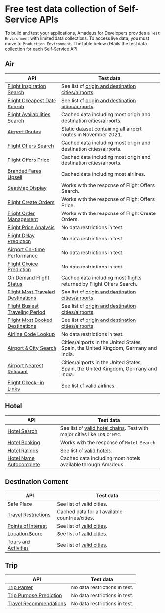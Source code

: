 # Free test data collection of Self-Service APIs

To build and test your applications, Amadeus for Developers provides a `Test Environment` with limited data collections. To access live data, you must move to `Production Environment`. The table below details the test data collection for each Self-Service API.

## Air


| **API**      | **Test data** |
| ----------- | ----------- |
| [Flight Inspiration Search](https://developers.amadeus.com/self-service/category/air/api-doc/flight-inspiration-search) | See list of [origin and destination cities/airports](https://github.com/amadeus4dev/data-collection/blob/master/data/flightsearch.md). |
| [Flight Cheapest Date Search](https://developers.amadeus.com/self-service/category/air/api-doc/flight-cheapest-date-search) |  See list of [origin and destination cities/airports](https://github.com/amadeus4dev/data-collection/blob/master/data/flightsearch.md). |
| [Flight Availabilities Search](https://developers.amadeus.com/self-service/category/air/api-doc/flight-availabilities-search)  | Cached data including most origin and destination cities/airports. |
| [Airport Routes](https://developers.amadeus.com/self-service/category/air/api-doc/airport-routes) |  Static dataset containing all airport routes in November 2021. |
| [Flight Offers Search](https://developers.amadeus.com/self-service/category/air/api-doc/flight-offers-search) |  Cached data including most origin and destination cities/airports. |
| [Flight Offers Price](https://developers.amadeus.com/self-service/category/air/api-doc/flight-offers-price) |  Cached data including most origin and destination cities/airports. |
| [Branded Fares Upsell](https://developers.amadeus.com/self-service/category/air/api-doc/branded-fares-upsell) |  Cached data including most airlines. |
| [SeatMap Display](https://developers.amadeus.com/self-service/category/air/api-doc/seatmap-display) |  Works with the response of Flight Offers Search. |
| [Flight Create Orders](https://developers.amadeus.com/self-service/category/air/api-doc/flight-create-orders) |  Works with the response of Flight Offers Price. |
| [Flight Order Management](https://developers.amadeus.com/self-service/category/air/api-doc/flight-order-management)  | Works with the response of Flight Create Orders. |
| [Flight Price Analysis](https://developers.amadeus.com/self-service/category/air/api-doc/flight-price-analysis) |  No data restrictions in test. |
| [Flight Delay Prediction](https://developers.amadeus.com/self-service/category/air/api-doc/flight-delay-prediction) | No data restrictions in test. |
| [Airport On-time Performance](https://developers.amadeus.com/self-service/category/air/api-doc/airport-on-time-performance) |  No data restrictions in test. |
| [Flight Choice Prediction](https://developers.amadeus.com/self-service/category/air/api-doc/flight-choice-prediction) | No data restrictions in test. |
| [On Demand Flight Status](https://developers.amadeus.com/self-service/category/air/api-doc/on-demand-flight-status)  | Cached data including most flights returned by Flight Offers Search. |
| [Flight Most Traveled Destinations](https://developers.amadeus.com/self-service/category/air/api-doc/flight-most-traveled-destinations) |  See list of [origin and destination cities/airports](https://github.com/amadeus4dev/data-collection/blob/master/data/ti.md). |
| [Flight Busiest Traveling Period](https://developers.amadeus.com/self-service/category/air/api-doc/flight-busiest-traveling-period) |  See list of [origin and destination cities/airports](https://github.com/amadeus4dev/data-collection/blob/master/data/ti.md). |
| [Flight Most Booked Destinations](https://developers.amadeus.com/self-service/category/air/api-doc/flight-most-booked-destinations) |  See list of [origin and destination cities/airports](https://github.com/amadeus4dev/data-collection/blob/master/data/ti.md). |
| [Airline Code Lookup](https://developers.amadeus.com/self-service/category/air/api-doc/airline-code-lookup) |  No data restrictions in test. |
| [Airport & City Search](https://developers.amadeus.com/self-service/category/air/api-doc/airport-and-city-search) |  Cities/airports in the United States, Spain, the United Kingdom, Germany and India. |
| [Airport Nearest Relevant](https://developers.amadeus.com/self-service/category/air/api-doc/airport-nearest-relevant)  | Cities/airports in the United States, Spain, the United Kingdom, Germany and India. |
| [Flight Check-in Links](https://developers.amadeus.com/self-service/category/air/api-doc/flight-check-in-links) |  See list of [valid airlines](https://github.com/amadeus4dev/data-collection/blob/master/data/checkinlinks.md). |


## Hotel


| **API**      | **Test data** |
| ----------- | ----------- |
| [Hotel Search](https://developers.amadeus.com/self-service/category/hotel/api-doc/hotel-search) |  See list of [valid hotel chains](https://github.com/amadeus4dev/data-collection/blob/master/data/hotelchains.md). Test with major cities like `LON` or `NYC`. |
| [Hotel Booking](https://developers.amadeus.com/self-service/category/hotel/api-doc/hotel-booking) |  Works with the response of `Hotel Search`. |
| [Hotel Ratings](https://developers.amadeus.com/self-service/category/hotel/api-doc/hotel-ratings) |  See list of [valid hotels](https://github.com/amadeus4dev/data-collection/blob/master/data/hotelratings.md). |
| [Hotel Name Autocomplete](https://developers.amadeus.com/self-service/category/hotel/api-doc/hotel-name-autocomplete) | Cached data including most hotels available through Amadeus |


## Destination Content

| **API**      | **Test data** |
| ----------- | ----------- |
| [Safe Place](https://developers.amadeus.com/self-service/category/destination-content/api-doc/safe-place) |  See list of [valid cities](https://github.com/amadeus4dev/data-collection/blob/master/data/pois.md). |
| [Travel Restrictions](https://developers.amadeus.com/self-service/category/destination-content/api-doc/travel-restrictions) | Cached data for all available countries/cities. |
| [Points of Interest](https://developers.amadeus.com/self-service/category/destination-content/api-doc/points-of-interest) | See list of [valid cities](https://github.com/amadeus4dev/data-collection/blob/master/data/pois.md). |
| [Location Score](https://developers.amadeus.com/self-service/category/destination-content/api-doc/location-score) |  See list of [valid cities](https://github.com/amadeus4dev/data-collection/blob/master/data/pois.md). |
| [Tours and Activities](https://developers.amadeus.com/self-service/category/destination-content/api-doc/tours-and-activities) |  See list of [valid cities](https://github.com/amadeus4dev/data-collection/blob/master/data/pois.md). |


## Trip

| **API**      | **Test data** |
| ----------- | ----------- |
| [Trip Parser](https://developers.amadeus.com/self-service/category/trip/api-doc/trip-parser) |  No data restrictions in test. |
| [Trip Purpose Prediction](https://developers.amadeus.com/self-service/category/trip/api-doc/trip-purpose-prediction)  | No data restrictions in test. |
| [Travel Recommendations](https://developers.amadeus.com/self-service/category/trip/api-doc/travel-recommendations)  | No data restrictions in test. |


